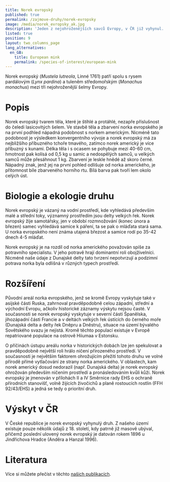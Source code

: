 ```yaml
---
title: Norek evropský
published: true
permalink: /zajmove-druhy/norek-evropsky
image: /media/norek_evropsky_ak.jpg
description: 'Jeden z nejohroženějších savců Evropy, v ČR již vyhynul. '
listed: true
position: 9
layout: two_columns_page
lang_alternatives:
  en_GB:
    title: European mink
    permalink: /species-of-interest/european-mink
---
```

Norek evropský (_Mustela lutreola_, Linné 1761) patří spolu s rysem pardálovým (_Lynx pardina_) a tuleněm středomořským (_Monachus monachus_) mezi tři nejohroženější šelmy Evropy.

# Popis

Norek evropský tvarem těla, které je štíhlé a protáhlé, nezapře příslušnost do čeledi lasicovitých šelem. Ve stavbě těla a zbarvení norka evropského je na první podhled nápadná podobnost s norkem americkým. Nicméně tato podobnost je výsledkem konvergentního vývoje a norek evropský má za nejbližšího příbuzného tchoře tmavého, zatímco norek americký je více příbuzný s kunami. Délka těla i s ocasem se pohybuje mezi 40-60 cm, hmotnost pak kolísá od 0,5 kg u samic a nedospělých samců, u velkých samců může přesáhnout 1 kg. Zbarvení je leskle hnědé až skoro černé. Nápadný znak, jenž jej na první pohled odlišuje od norka amerického, je přítomnost bíle zbarveného horního rtu. Bílá barva pak tvoří lem okolo celých úst.

# Biologie a ekologie druhu

Norek evropský je vázaný na vodní prostředí, kde vyhledává především malé a střední toky, významný prostředím jsou delty velkých řek. Norek evropský žije samotářsky, jen v období rozmnožování (konec února a březen) samec vyhledává samice k páření, ta se pak o mláďata stará sama. U norka evropského není známa utajená březost a samice rodí po 35-42 dnech 4-5 mláďat.

Norek evropský je na rozdíl od norka amerického považován spíše za potravního specialistu. V jeho potravě hrají dominantní roli obojživelníci. Nicméně naše údaje z Dunajské delty tato tvrzení nepotvrzují a podzimní potrava norka byla odlišná v různých typech prostředí.

# Rozšíření

Původní areál norka evropského, jenž se kromě Evropy vyskytuje také v asijské části Ruska, zahrnoval pravděpodobně celou západní, střední a východní Evropu, ačkoliv historické záznamy výskytu nejsou časté. V současnosti se norek evropský vyskytuje v severní části Španělska, jihozápadní části Francie a v deltách velkých řek ústících do černého moře (Dunajská delta a delty řek Dněpru a Dněstru), situace na území bývalého Sovětského svazu je nejistá. Kromě těchto populací existuje v Evropě repatriované populace na ostrově Hiiumaa v Estonsku. 

O příčinách ústupu areálu norka v historických dobách lze jen spekulovat a pravděpodobně největší roli hrálo ničení přirozeného prostředí. V současnosti je největším faktorem ohrožujícím přežití tohoto druhu ve volné přírodě přímé vytlačování ze strany norka amerického. V oblastech, kam norek americký dosud nedorazil (např. Dunajská delta) je norek evropský ohrožován především ničením prostředí a pronásledováním kvůli kůži. Norek evropský je jmenován v přílohách II a IV Směrnice rady EHS o ochraně přírodních stanovišť, volně žijících živočichů a planě rostoucích rostlin (FFH 92/43/EHS) a jedná se tedy o prioritní druh.

# Výskyt v ČR

V České republice je norek evropský vyhynulý druh. Z našeho území existuje pouze několik údajů z 18. století, kdy patrně již masově ubýval, přičemž poslední ulovený norek evropský je datován rokem 1896 u Jindřichova Hradce (Anděra a Hanzal 1996).

# Literatura

Více si můžete přečíst v těchto [našich publikacích](/publications#category=norek-evropsk%C3%BD).

